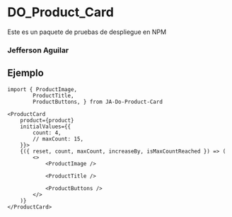 # DO_Product_Card

Este es un paquete de pruebas de despliegue en NPM

### Jefferson Aguilar

## Ejemplo

```
import { ProductImage,
        ProductTitle,
        ProductButtons, } from JA-Do-Product-Card
```

```
<ProductCard
    product={product}
    initialValues={{
        count: 4,
        // maxCount: 15,
    }}>
    {({ reset, count, maxCount, increaseBy, isMaxCountReached }) => (
        <>
            <ProductImage />

            <ProductTitle />

            <ProductButtons />
        </>
    )}
</ProductCard>

```

